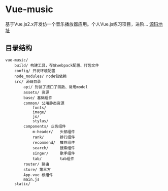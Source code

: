 # Vue-music
基于Vue.js2.x开发仿一个音乐播放器应用。个人Vue.js练习项目，进阶...
[源码地址](https://github.com/ustbhuangyi/vue-music)


## 目录结构
```shell
vue-music/
    build/ 构建工具，存放webpack配置、打包文件
    config/ 开发环境配置
    node_modules/ node包依赖
    src/ 源码目录
        api/ 封装了接口了函数、常用model
        assets/ 资源
        base/ 基础组件
        common/ 公用静态资源
            fonts/
            image/
            js/
            stylus/
        components/ 业务组件
            m-header/   头部组件
            rank/       排行组件
            recommend/  推荐组件
            search/     搜索组件
            singer/     歌手组件
            tab/        tab组件
        router/ 路由
        store/ 第三方
        App.vue 根组件
        main.js
    static/        
```

